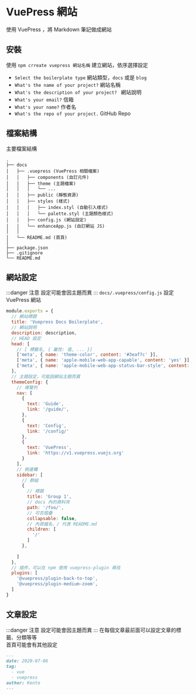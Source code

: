 # VuePress 網站
使用 VuePress ，將 Markdown 筆記做成網站

## 安裝
使用 `npm crreate vuepress 網站名稱` 建立網站，依序選擇設定  
- `Select the boilerplate type` 網站類型，`docs` 或是 `blog`
- `What's the name of your project?` 網站名稱
- `What's the description of your project? ` 網站說明
- `What's your email?` 信箱
- `What's your name?` 作者名
- `What's the repo of your project.` GitHub Repo

## 檔案結構
主要檔案結構  
```
.
├── docs
│   ├── .vuepress (VuePress 相關檔案)
│   │   ├── components (自訂元件)
│   │   ├── theme (主題檔案)
│   │   │   └── ...
│   │   ├── public (靜態資源)
│   │   ├── styles (樣式)
│   │   │   ├── index.styl (自動引入樣式)
│   │   │   └── palette.styl (主題顏色樣式)
│   │   ├── config.js (網站設定)
│   │   └── enhanceApp.js (自訂網站 JS)
│   │ 
│   └── README.md (首頁)
│
├── package.json
├── .gitignore
└── README.md
```

## 網站設定
:::danger 注意
設定可能會因主題而異
:::
`docs/.vuepress/config.js` 設定 VuePress 網站
```js
module.exports = {
  // 網站標題
  title: 'Vuepress Docs Boilerplate',
  // 網站說明
  description: description,
  // HEAD 設定
  head: [
    // [ 標籤名, { 屬性: 值, ... }]
    ['meta', { name: 'theme-color', content: '#3eaf7c' }],
    ['meta', { name: 'apple-mobile-web-app-capable', content: 'yes' }],
    ['meta', { name: 'apple-mobile-web-app-status-bar-style', content: 'black' }]
  ],
  // 主題設定，可能因網站主題而異
  themeConfig: {
    // 導覽列
    nav: [
      {
        text: 'Guide',
        link: '/guide/',
      },
      {
        text: 'Config',
        link: '/config/'
      },
      {
        text: 'VuePress',
        link: 'https://v1.vuepress.vuejs.org'
      }
    ],
    // 側邊欄
    sidebar: [
      // 群組
      {
        // 標題
        title: 'Group 1',
        // docs 內的資料夾
        path: '/foo/',
        // 可否摺疊
        collapsable: false,
        // 內頁檔名，/ 代表 README.md
        children: [
          '/'
        ]
      },
      
    ]
  },
  // 插件，可以在 npm 使用 vuepress-plugin 尋找
  plugins: [
    '@vuepress/plugin-back-to-top',
    '@vuepress/plugin-medium-zoom',
  ]
}
```

## 文章設定
:::danger 注意
設定可能會因主題而異
:::
在每個文章最前面可以設定文章的標籤、分類等等  
首頁可能會有其他設定  
```markdown
---
date: 2020-07-06
tag: 
  - vue
  - vuepress
author: Kento
---
```
